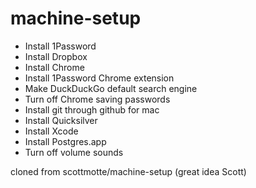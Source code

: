 machine-setup
=============
+ Install 1Password
+ Install Dropbox
+ Install Chrome
+ Install 1Password Chrome extension
+ Make DuckDuckGo default search engine
+ Turn off Chrome saving passwords
+ Install git through github for mac
+ Install Quicksilver
+ Install Xcode
+ Install Postgres.app
+ Turn off volume sounds

cloned from scottmotte/machine-setup (great idea Scott)
